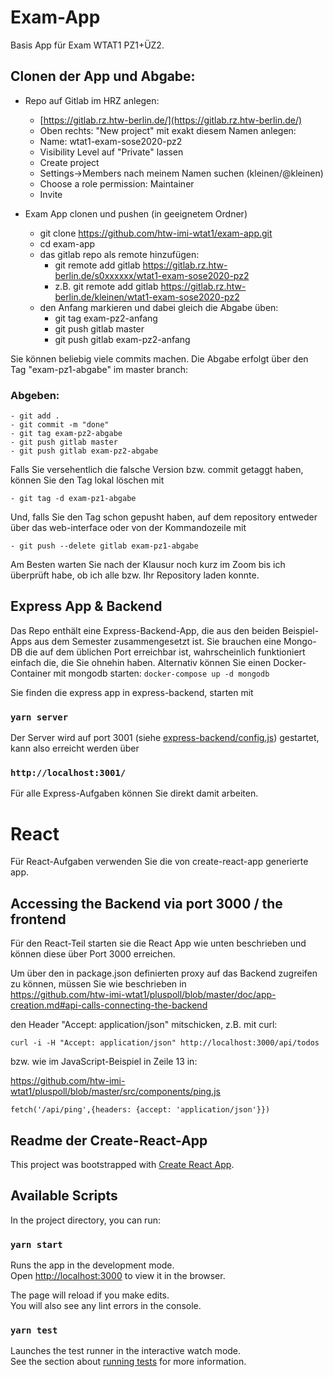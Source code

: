 # Exam-App
Basis App für Exam WTAT1 PZ1+ÜZ2.
## Clonen der App und Abgabe:

- Repo auf Gitlab im HRZ anlegen:

    - [https://gitlab.rz.htw-berlin.de/](https://gitlab.rz.htw-berlin.de/)
    - Oben rechts: "New project" mit exakt diesem Namen anlegen:
    - Name: wtat1-exam-sose2020-pz2
    - Visibility Level auf "Private" lassen
    - Create project
    - Settings->Members nach meinem Namen suchen (kleinen/@kleinen)
    - Choose a role permission: Maintainer
    - Invite


- Exam App clonen und pushen (in geeignetem Ordner)

    - git clone https://github.com/htw-imi-wtat1/exam-app.git
    - cd exam-app
    - das gitlab repo als remote hinzufügen:
        - git remote add gitlab https://gitlab.rz.htw-berlin.de/s0xxxxxx/wtat1-exam-sose2020-pz2
        - z.B. git remote add gitlab https://gitlab.rz.htw-berlin.de/kleinen/wtat1-exam-sose2020-pz2
    - den Anfang markieren und dabei gleich die Abgabe üben:
        - git tag exam-pz2-anfang
        - git push gitlab master
        - git push gitlab exam-pz2-anfang

Sie können beliebig viele commits machen. Die Abgabe erfolgt über den Tag "exam-pz1-abgabe" im master branch:  

### Abgeben:

    - git add .
    - git commit -m "done"
    - git tag exam-pz2-abgabe
    - git push gitlab master
    - git push gitlab exam-pz2-abgabe

Falls Sie versehentlich die falsche Version bzw. commit getaggt haben, können Sie den Tag lokal löschen mit

    - git tag -d exam-pz1-abgabe

Und, falls Sie den Tag schon gepusht haben, auf dem repository entweder über das web-interface oder von der Kommandozeile mit

    - git push --delete gitlab exam-pz1-abgabe

Am Besten warten Sie nach der Klausur noch kurz im Zoom bis ich überprüft habe,
ob ich alle bzw. Ihr Repository laden konnte.

## Express App & Backend

Das Repo enthält eine Express-Backend-App, die aus den beiden Beispiel-Apps aus dem Semester zusammengesetzt ist.
Sie brauchen eine Mongo-DB die auf dem üblichen Port erreichbar ist, wahrscheinlich funktioniert einfach
die, die Sie ohnehin haben. Alternativ können Sie einen Docker-Container mit mongodb starten: `docker-compose up -d mongodb`

Sie finden die express app in express-backend, starten mit

### `yarn server`

Der Server wird auf port 3001 (siehe [express-backend/config.js](express-backend/config.js))
gestartet, kann also erreicht werden über

### `http://localhost:3001/`

Für alle Express-Aufgaben können Sie direkt damit arbeiten.

# React

Für React-Aufgaben verwenden Sie die von create-react-app generierte app.

## Accessing the Backend via port 3000 / the frontend

Für den React-Teil starten sie die React App wie unten beschrieben und können
diese über Port 3000 erreichen.

Um über den in package.json definierten proxy auf das Backend zugreifen zu können, müssen Sie wie beschrieben in  
https://github.com/htw-imi-wtat1/pluspoll/blob/master/doc/app-creation.md#api-calls-connecting-the-backend

den Header "Accept: application/json" mitschicken, z.B. mit curl:

    curl -i -H "Accept: application/json" http://localhost:3000/api/todos

bzw. wie im JavaScript-Beispiel
in Zeile 13 in:

https://github.com/htw-imi-wtat1/pluspoll/blob/master/src/components/ping.js

    fetch('/api/ping',{headers: {accept: 'application/json'}})

## Readme der Create-React-App

This project was bootstrapped with [Create React App](https://github.com/facebook/create-react-app).

## Available Scripts

In the project directory, you can run:

### `yarn start`

Runs the app in the development mode.<br />
Open [http://localhost:3000](http://localhost:3000) to view it in the browser.

The page will reload if you make edits.<br />
You will also see any lint errors in the console.

### `yarn test`

Launches the test runner in the interactive watch mode.<br />
See the section about [running tests](https://facebook.github.io/create-react-app/docs/running-tests) for more information.

